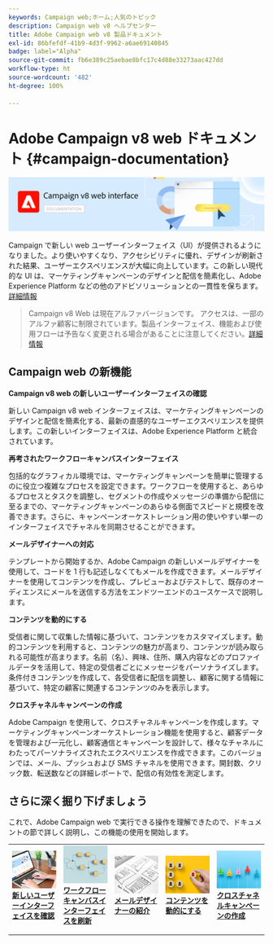 ```yaml
---
keywords: Campaign web;ホーム;人気のトピック
description: Campaign web v8 ヘルプセンター
title: Adobe Campaign web v8 製品ドキュメント
exl-id: 86bfefdf-41b9-4d3f-9962-a6ae69140845
badge: label="Alpha"
source-git-commit: fb6e389c25aebae8bfc17c4d88e33273aac427dd
workflow-type: ht
source-wordcount: '482'
ht-degree: 100%

---
```


# Adobe Campaign v8 web ドキュメント {#campaign-documentation}

![](assets/do-not-localize/banner-documentationv8.png)

Campaign で新しい web ユーザーインターフェイス（UI）が提供されるようになりました。より使いやすくなり、アクセシビリティに優れ、デザインが刷新された結果、ユーザーエクスペリエンスが大幅に向上しています。この新しい現代的な UI は、マーケティングキャンペーンのデザインと配信を簡素化し、Adobe Experience Platform などの他のアドビソリューションとの一貫性を保ちます。[詳細情報](get-started/get-started.md)

>Campaign v8 Web は現在アルファバージョンです。 アクセスは、一部のアルファ顧客に制限されています。製品インターフェイス、機能および使用フローは予告なく変更される場合があることに注意してください。[詳細情報](rn/whats-new.md)

## Campaign web の新機能

**Campaign v8 web の新しいユーザーインターフェイスの確認**

新しい Campaign v8 web インターフェイスは、マーケティングキャンペーンのデザインと配信を簡素化する、最新の直感的なユーザーエクスペリエンスを提供します。この新しいインターフェイスは、Adobe Experience Platform と統合されています。

**再考されたワークフローキャンバスインターフェイス**

包括的なグラフィカル環境では、マーケティングキャンペーンを簡単に管理するのに役立つ複雑なプロセスを設定できます。ワークフローを使用すると、あらゆるプロセスとタスクを調整し、セグメントの作成やメッセージの準備から配信に至るまでの、マーケティングキャンペーンのあらゆる側面でスピードと規模を改善できます。さらに、キャンペーンオーケストレーション用の使いやすい単一のインターフェイスでチャネルを同期させることができます。

**メールデザイナーへの対応**

テンプレートから開始するか、Adobe Campaign の新しいメールデザイナーを使用して、コードを 1 行も記述しなくてもメールを作成できます。メールデザイナーを使用してコンテンツを作成し、プレビューおよびテストして、既存のオーディエンスにメールを送信する方法をエンドツーエンドのユースケースで説明します。

**コンテンツを動的にする**

受信者に関して収集した情報に基づいて、コンテンツをカスタマイズします。動的コンテンツを利用すると、コンテンツの魅力が高まり、コンテンツが読み取られる可能性が高まります。名前（名）、興味、住所、購入内容などのプロファイルデータを活用して、特定の受信者ごとにメッセージをパーソナライズします。条件付きコンテンツを作成して、各受信者に配信を調整し、顧客に関する情報に基づいて、特定の顧客に関連するコンテンツのみを表示します。

**クロスチャネルキャンペーンの作成**

Adobe Campaign を使用して、クロスチャネルキャンペーンを作成します。マーケティングキャンペーンオーケストレーション機能を使用すると、顧客データを管理および一元化し、顧客通信とキャンペーンを設計して、様々なチャネルにわたってパーソナライズされたエクスペリエンスを作成できます。このバージョンでは、メール、プッシュおよび SMS チャネルを使用できます。開封数、クリック数、転送数などの詳細レポートで、配信の有効性を測定します。

## さらに深く掘り下げましょう

これで、Adobe Campaign web で実行できる操作を理解できたので、ドキュメントの節で詳しく説明し、この機能の使用を開始します。

<table style="table-layout:fixed"><tr style="border: 0;">
<td>
<a href="get-started/user-interface.md">
<img alt="新しい UI" src="assets/do-not-localize/menu-ui.jpeg">
</a>
<div><a href="get-started/user-interface.md"><strong>新しいユーザーインターフェイスを確認</strong>
</div>
<p>
</td>
<td>
<a href="workflows/gs-workflows.md">
<img alt="検証" src="assets/do-not-localize/menu-workflows.jpeg">
</a>
<div>
<a href="workflows/gs-workflows.md"><strong>ワークフローキャンバスインターフェイスを刷新</strong></a>
</div>
<p>
</td>
<td>
<a href="content/get-started-email-designer.md">
<img alt="低頻度" src="assets/do-not-localize/menu-design.jpg">
</a>
<div>
<a href="content/get-started-email-designer.md"><strong>メールデザイナーの紹介</strong></a>
</div>
<p></td>
<td>
<a href="personalization/gs-personalization.md">
<img alt="オーディエンス" src="assets/do-not-localize/menu-dynamic.jpg">
</a>
<div>
<a href="personalization/gs-personalization.md"><strong>コンテンツを動的にする</strong></a>
</div>
<p>
</td>
<td>
<a href="campaigns/gs-campaigns.md">
<img alt="検証" src="assets/do-not-localize/menu-campaign.jpeg">
</a>
<div>
<a href="campaigns/gs-campaigns.md"><strong>クロスチャネルキャンペーンの作成</strong></a>
</div>
<p>
</td>
</tr></table>

<!--
<table style="table-layout:fixed">
<tr style="border: 0;"><td width="30%"><a href="get-started/user-interface.md">
<img alt="new UI" src="assets/do-not-localize/menu-ui.jpeg" width="150px">
</a></td><td>Discover Campaign Web new user interface, latest improvements, key capabilities. Learn how to use them to build cross-channel campaigns for your audiences. With its user-friendly features, Campaign helps you streamline personalized cross-channel campaign creation process, drive results, and gain a competitive edge.</td></tr>
<tr style="border: 0;"><td width="30%"><a href="get-started/user-interface.md">
<img alt="new UI" src="assets/do-not-localize/menu-workflows.jpeg" width="150px">
</a></td><td>Our comprehensive graphical canvas makes it easy for you to design processes such as segmentation, campaign execution, and more. With this advanced tool at your fingertips, you can streamline your workflow and elevate your campaigns.</td></tr>
<tr style="border: 0;"><td width="30%"><a href="get-started/user-interface.md">
<img alt="new UI" src="assets/do-not-localize/menu-design.jpg" width="150px">
</a></td><td>Start from a template, or use Adobe Campaign's new Email Designer to create emails without having to write a single line of code. Learn how to use the Email Designer to create your content, preview and test it, and send an email to an existing audience in an end-to-end use case.</td></tr>
<tr style="border: 0;"><td width="30%"><a href="get-started/user-interface.md">
<img alt="new UI" src="assets/do-not-localize/menu-dynamic.jpg" width="150px">
</a></td><td>Create conditional content to define dynamic personalization based on the recipient's profile, automatically replacing text blocks and images when certain conditions are met. This feature can take your campaigns to new heights and deliver highly targeted, personalized experiences to your audience</td></tr>
<tr style="border: 0;"><td width="30%"><a href="get-started/user-interface.md">
<img alt="new UI" src="assets/do-not-localize/menu-campaign.jpeg" width="150px">
</a></td><td>Adobe Campaign capabilities help you manage centralized customer data, design customer communications and campaigns, and create personalized experiences across different channels: Email, Push and SMS.</td></tr>
</table>
-->









